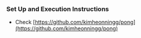 ### Set Up and Execution Instructions

- Check [https://github.com/kimheonningg/pong](https://github.com/kimheonningg/pong)
